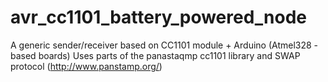 # avr_cc1101_battery_powered_node

A generic sender/receiver based on CC1101 module + Arduino (Atmel328 - based boards)
Uses parts of the panastaqmp cc1101 library and SWAP protocol (http://www.panstamp.org/)

